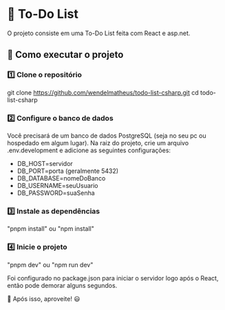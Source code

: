 # 📝 To-Do List

O projeto consiste em uma To-Do List feita com React e asp.net.

## 🚀 Como executar o projeto

### 1️⃣ Clone o repositório

git clone https://github.com/wendelmatheus/todo-list-csharp.git
cd todo-list-csharp

### 2️⃣ Configure o banco de dados
Você precisará de um banco de dados PostgreSQL (seja no seu pc ou hospedado em algum lugar).
Na raiz do projeto, crie um arquivo .env.development e adicione as seguintes configurações:

- DB_HOST=servidor  
- DB_PORT=porta (geralmente 5432)  
- DB_DATABASE=nomeDoBanco  
- DB_USERNAME=seuUsuario  
- DB_PASSWORD=suaSenha  

### 3️⃣ Instale as dependências

"pnpm install"
ou
"npm install"

### 4️⃣ Inicie o projeto

"pnpm dev"
ou
"npm run dev"

Foi configurado no package.json para iniciar o servidor logo após o React, então pode demorar alguns segundos.

🔹 Após isso, aproveite! 😃

